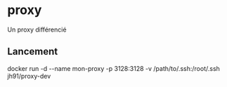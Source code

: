# proxy
Un proxy différencié

## Lancement
docker run -d --name mon-proxy -p 3128:3128 -v /path/to/.ssh:/root/.ssh jh91/proxy-dev
